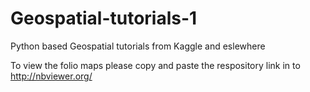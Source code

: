 # Geospatial-tutorials-1

Python based Geospatial tutorials from Kaggle and eslewhere

To view the folio maps please copy and paste the respository link in to http://nbviewer.org/

